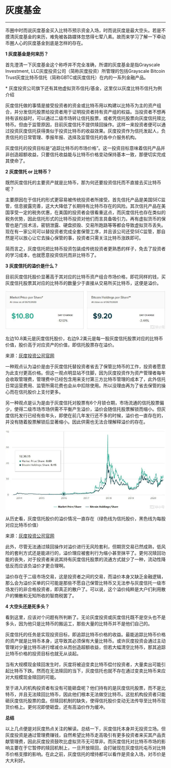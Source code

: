 # 灰度基金

------

币圈中时而说灰度基金买入比特币预示资金入场，时而说灰度是最大空头。若是不摸清灰度基金的来历，难免被各路媒体忽悠得七荤八素。故而来学习了解一下牵动币圈人心的灰度基金到底是怎样的存在。

**1 灰度基金是何来历？**

首先澄清一下灰度基金这个称呼并不完全准确，所谓的灰度基金是指Grayscale Investment, LLC灰度投资公司（简称灰度投资）所管理的包括Grayscale Bitcoin Trust灰度比特币信托（简称GBTC或灰度信托）在内的一系列金融产品。

\* 灰度投资公司旗下还有其他虚拟货币信托/基金，这里仅以灰度比特币信托为例介绍

灰度信托做的事情是接受投资者的资金或比特币用以构建以比特币为主的资产组合，并分发信托股票给投资者用于证明投资者持有资产组的权益。当投资者不想再持有该权益时，可以通过二级市场转让信托股票，或者凭信托股票向灰度信托赎比特币。但由于监管原因，目前灰度信托不提供赎回操作。这样一来投资者便可以通过投资灰度信托获得类似于投资比特币的收益效果。灰度投资作为信托发起人，负责信托的日常管理、季报年报、选择及监管信托的各中介服务机构。

灰度信托的投资目标是“追踪比特币的市场价格”。这一投资目标意味着信托产品并非创造超额收益，只要信托收益能与比特币价格变动保持基本一致，那便切实完成其使命了。

**2 灰度信托 or 比特币？**

既然灰度信托的主要资产就是比特币，那为何还要投资信托而不直接去买比特币呢？

主要原因在于信托的形式更容易被传统投资者所接受。首先信托产品是美国SEC监管，信息披露完善，这大大降低了长期持有比特币存在的风险。其次信托产品在美国享受一定的税务优惠，在美国的投资者会很看重这点，而灰度信托也存在类似的税务优势，因此信托形式的比特币投资对他们而言具备吸引力。再有虚拟货币的保管也是门技术活，密钥泄露、硬盘损毁、交易所跑路等等都会导致虚拟货币丢失。现在有一家公司可以替投资者完成全套保管工序，并且该公司还受SEC监管，那自然是可以放心让它去操心保管的事，投资者只需关注比特币涨跌即可。

简而言之，灰度信托把比特币投资包装成传统投资者更熟悉的样子，免去了投资者的学习成本，也就愿意投资信托而非比特币了。

**3 灰度信托的溢价是什么？**

目前灰度信托股价显著高于其对应的比特币资产组合市场价格，即花同样的钱，买灰度信托股票其对应的比特币的数量少于直接从交易所买比特币，这便是溢价。

![img](https://raw.githubusercontent.com/blockchaingarden/blockchain-garden/main/images/gray-market-price.jpg)

左边10.8美元是灰度信托股价，右边9.2美元是每一股灰度信托股票对应的比特币价值，股价高于对应资产的价值，即信托股票存在溢价。

来源：[灰度投资公司官网](https://www.grayscale.com/)

一种观点认为溢价是由于灰度信托替投资者省去了保管比特币的工作，投资者愿意为此支付更高价格。但这一观点明显站不住脚，因为灰度投资作为资产管理者每年会收取管理费，管理费中已经包含用来支付第三方比特币管理的成本了，此外信托日常运营费用、监管所需花费也会从中扣除使用。所以没理由再为了省去保管的操心而在信托股价上支付更多。

另一种观点是认为是由于灰度信托对股票有6个月锁仓期，市场流通的信托股票偏少，使得二级市场市场供需不平衡产生溢价，溢价会随信托股票解锁而缩小。但灰度信托发行已经有些年头，即使在前几年发行还不多的时候，溢价也一直存在的，并没有随着股票解锁后显著缩小。因此供需也无法合理解释溢价的存在。

![img](https://raw.githubusercontent.com/blockchaingarden/blockchain-garden/main/images/grap-market-trend.jpg)

从历史看，灰度信托股价的溢价情况一直存在（绿色线为信托股价，黑色线为每股对应比特币价值）

来源：[灰度投资公司官网](https://www.grayscale.com/)

此外，尽管无法通过赎回操作对溢价进行无风险套利，但期货交易已然成熟，低风险的套利方式还是能进行的，溢价理应被套利行为缩小甚至抹平了。更何况赎回功能的丧失，对于投资者来说其持有灰度信托股票的流通方式就少了一种，流动性降低反而应该负溢价才更合理啊。

溢价存在于二级市场交易，这是投资者之间的交易，而溢价本身又缺乏金融逻辑，那么会为溢价买单的只可能是那些不愿自己保管比特币又无法参与灰度信托一级市场发行的非合格投资者，即真正的散户了。可以说，这个溢价纯粹是大户们利用散户的懒散和无知所收的智商税罢了。

**4 大空头还是死多头？**

看到这里，应该对个问题有所判断了。无论灰度投资或灰度信托既不是空头也不是多头，因为他只是比特币的搬运工，那些大量的比特币并不是他们自己的。

灰度信托的任务是实现投资目标，即追踪比特币价格的收益。最能追踪比特币价格的资产就是比特币本身，这导致其必须保有大量比特币。或许灰度投资会通过主动管理对少量比特币进行增减仓从而创造超额收益，但若大幅清空比特币，那其追踪比特币价格的投资目标也就无从谈起。

当有大规模现金赎回发生时，灰度将被迫变卖比特币偿付投资者，大量卖出可能引起比特币下跌。然而在无法赎回的当下，灰度信托也就不存在通过变卖比特币来应对大规模现金赎回的可能。

至于进入的机构投资者有没有可能砸盘呢？他们持有的是灰度信托股票，而不是比特币，并且无法赎回比特币，因此他们根本无法做空比特币。这批机构投资者只能砸灰度信托股票的盘。但赎回机制的缺失，使得信托股价变动无法传导至比特币现货价格上。更何况即使砸盘，还有高溢价作为缓冲。

**总结**

以上几点便是对灰度热点关注的解读。总结一下，灰度信托本身并无投资立场。但灰度投资是通过管理费赚钱，自然希望比特币走高吸引有更多投资者来买其产品贡献管理费，因此灰度投资鼓吹比虚拟货币无可厚非。而灰度信托对比特币市场的影响主要在于它暂停的赎回机制上，一旦开放赎回，会打破现在灰度信托屯币对比特币价格支撑的影响。在此之前，灰度信托的增持都可以看作是资金入场，对币价是大大利好。
